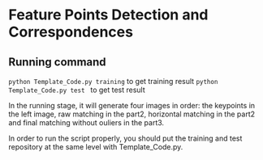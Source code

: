 # Feature Points Detection and Correspondences 

## Running command 

```python Template_Code.py training```  to get training result 
```python Template_Code.py test ```  to get test result

In the running stage, it will generate four images in order: the keypoints in the left image, raw matching in the part2, horizontal matching in the part2 and final matching without ouliers in the part3.

In order to run the script properly, you should put the training and test repository at the same level with Template_Code.py. 

